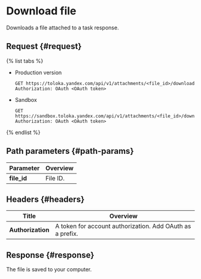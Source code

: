 # Download file

Downloads a file attached to a task response.

## Request {#request}

{% list tabs %}

- Production version

	```no-highlight
	GET https://toloka.yandex.com/api/v1/attachments/<file_id>/download
	Authorization: OAuth <OAuth token>
	```

- Sandbox

	```no-highlight
	GET https://sandbox.toloka.yandex.com/api/v1/attachments/<file_id>/download
	Authorization: OAuth <OAuth token>
	```

{% endlist %}

## Path parameters {#path-params}

Parameter | Overview
----- | -----
**file_id** | File ID.


## Headers {#headers}

Title | Overview
----- | -----
**Authorization** | A token for account authorization. Add OAuth as a prefix.


## Response {#response}

The file is saved to your computer.

